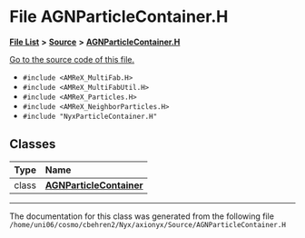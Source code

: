 
# File AGNParticleContainer.H


[**File List**](files.md) **>** [**Source**](dir_74389ed8173ad57b461b9d623a1f3867.md) **>** [**AGNParticleContainer.H**](AGNParticleContainer_8H.md)

[Go to the source code of this file.](AGNParticleContainer_8H_source.md)



* `#include <AMReX_MultiFab.H>`
* `#include <AMReX_MultiFabUtil.H>`
* `#include <AMReX_Particles.H>`
* `#include <AMReX_NeighborParticles.H>`
* `#include "NyxParticleContainer.H"`










## Classes

| Type | Name |
| ---: | :--- |
| class | [**AGNParticleContainer**](classAGNParticleContainer.md) <br> |














------------------------------
The documentation for this class was generated from the following file `/home/uni06/cosmo/cbehren2/Nyx/axionyx/Source/AGNParticleContainer.H`